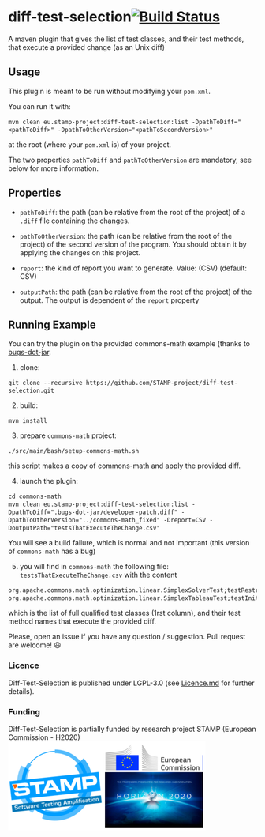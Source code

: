 # diff-test-selection[![Build Status](https://travis-ci.org/STAMP-project/diff-test-selection.svg?branch=master)](https://travis-ci.org/STAMP-project/diff-test-selection)
A maven plugin that gives the list of test classes, and their test methods, that execute a provided change (as an Unix diff)

## Usage

This plugin is meant to be run without modifying your `pom.xml`.

You can run it with:

```shell
mvn clean eu.stamp-project:diff-test-selection:list -DpathToDiff="<pathToDiff>" -DpathToOtherVersion="<pathToSecondVersion>"
```

at the root (where your `pom.xml` is) of your project.

The two properties `pathToDiff` and `pathToOtherVersion` are mandatory, see below for more information.

## Properties

* `pathToDiff`: the path (can be relative from the root of the project) of a `.diff` file containing the changes.

* `pathToOtherVersion`: the path (can be relative from the root of the project) of the second version of the program. You should obtain it by applying the changes on this project.

* `report`: the kind of report you want to generate. Value: (CSV) (default: CSV)

* `outputPath`: the path (can be relative from the root of the project) of the output. The output is dependent of the `report` property

## Running Example

You can try the plugin on the provided commons-math example (thanks to [bugs-dot-jar](https://github.com/bugs-dot-jar/bugs-dot-jar).

1. clone:
```shell
git clone --recursive https://github.com/STAMP-project/diff-test-selection.git
```
2. build:
```shell
mvn install
```
3. prepare `commons-math` project:
```shell
./src/main/bash/setup-commons-math.sh
```
this script makes a copy of commons-math and apply the provided diff.

4. launch the plugin:
```shell
cd commons-math
mvn clean eu.stamp-project:diff-test-selection:list -DpathToDiff=".bugs-dot-jar/developer-patch.diff" -DpathToOtherVersion="../commons-math_fixed" -Dreport=CSV -DoutputPath="testsThatExecuteTheChange.csv"
```
You will see a build failure, which is normal and not important (this version of `commons-math` has a bug)

5. you will find in `commons-math` the following file: `testsThatExecuteTheChange.csv` with the content
```
org.apache.commons.math.optimization.linear.SimplexSolverTest;testRestrictVariablesToNonNegative;testInfeasibleSolution;testSimplexSolver;testMath272;testModelWithNoArtificialVars;testEpsilon;testSolutionWithNegativeDecisionVariable;testLargeModel;testMath286;testMinimization;testSingleVariableAndConstraint;testTrivialModel;testUnboundedSolution
org.apache.commons.math.optimization.linear.SimplexTableauTest;testInitialization;testSerial;testdiscardArtificialVariables
```

which is the list of full qualified test classes (1rst column), and their test method names that execute the provided diff.

Please, open an issue if you have any question / suggestion. Pull request are welcome! 😃

### Licence

Diff-Test-Selection is published under LGPL-3.0 (see [Licence.md](https://github.com/STAMP-project/testrunner/blob/master/LICENSE) for
further details).

### Funding

Diff-Test-Selection is partially funded by research project STAMP (European Commission - H2020)
![STAMP - European Commission - H2020](docs/logo_readme_md.png)
